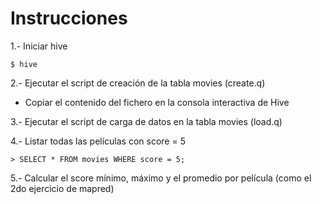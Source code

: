 # Instrucciones

1.- Iniciar hive
```
$ hive
```

2.- Ejecutar el script de creación de la tabla movies (create.q)
- Copiar el contenido del fichero en la consola interactiva de Hive

3.- Ejecutar el script de carga de datos en la tabla movies (load.q)

4.- Listar todas las películas con score = 5
```
> SELECT * FROM movies WHERE score = 5;
```

5.- Calcular el score mínimo, máximo y el promedio por película (como el 2do ejercicio de mapred)
